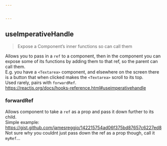 ```yaml
---


---
```


<h2 id="useimperativehandle">useImperativeHandle</h2>
<blockquote>
<p>Expose a Component’s inner functions so can call them</p>
</blockquote>
<p>Allows you to pass in a <code>ref</code> to a component, then in the component you can expose some of its functions by adding them to that ref, so the parent can call them.<br>
E.g. you have a <code>&lt;Textarea&gt;</code> component, and elsewhere on the screen there is a button that when clicked makes the <code>&lt;Textarea&gt;</code> scroll to its top.<br>
Used rarely, pairs with <code>forwardRef</code>.<br>
<a href="https://reactjs.org/docs/hooks-reference.html#useimperativehandle">https://reactjs.org/docs/hooks-reference.html#useimperativehandle</a></p>
<h3 id="forwardref">forwardRef</h3>
<p>Allows component to take a <code>ref</code> as a prop and pass it down further to its child.<br>
Simple example: <a href="https://gist.github.com/jamesreggio/142215754ad06f375bd87657c6227ed8">https://gist.github.com/jamesreggio/142215754ad06f375bd87657c6227ed8</a><br>
Not sure why you couldnt just pass down the ref as a prop though, call it <code>myRef</code>…</p>

